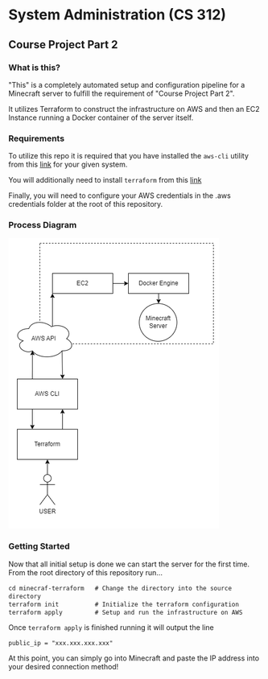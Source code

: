 # System Administration (CS 312)
## Course Project Part 2


### What is this?
"This" is a completely automated setup and configuration pipeline for a Minecraft server to fulfill the requirement of "Course Project Part 2".


It utilizes Terraform to construct the infrastructure on AWS and then an EC2 Instance running a Docker container of the server itself.


### Requirements
To utilize this repo it is required that you have installed the `aws-cli` utility from this [link](https://docs.aws.amazon.com/cli/latest/userguide/getting-started-install.html) for your given system.


You will additionally need to install `terraform` from this [link](https://developer.hashicorp.com/terraform/tutorials/aws-get-started/install-cli)


Finally, you will need to configure your AWS credentials in the .aws credentials folder at the root of this repository.


### Process Diagram
![Proccess Diagram](SysadminDiagaram.png "Process Diagram")




### Getting Started
Now that all initial setup is done we can start the server for the first time.
From the root directory of this repository run...


```
cd minecraf-terraform   # Change the directory into the source directory
terraform init          # Initialize the terraform configuration
terraform apply         # Setup and run the infrastructure on AWS
```


Once `terraform apply` is finished running it will output the line
```
public_ip = "xxx.xxx.xxx.xxx"
```

At this point, you can simply go into Minecraft and paste the IP address into your desired connection method!
